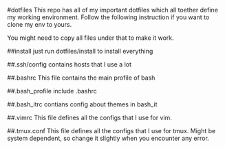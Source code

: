 #dotfiles
This repo has all of my important dotfiles which all toether define my working environment. Follow the following instruction if you want to clone my env to yours.

You might need to copy all files under that to make it work.

##install
just run dotfiles/install to install everything

##.ssh/config
contains hosts that I use a lot

##.bashrc
This file contains the main profile of bash

##.bash_profile
include .bashrc

##.bash_itrc
contians config about themes in bash_it

##.vimrc
This file defines all the configs that I use for vim.

##.tmux.conf
This file defines all the configs that I use for tmux. Might be system dependent, so change it slightly when you encounter any error.
